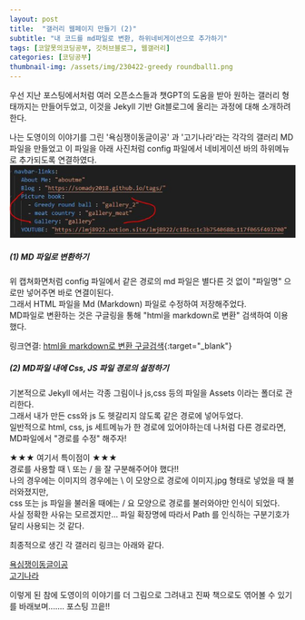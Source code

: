 ```yaml
---
layout: post
title:  "갤러리 웹페이지 만들기 (2)"
subtitle: "내 코드를 md파일로 변환, 하위네비게이션으로 추가하기"
tags: [코알못의코딩공부, 깃허브블로그, 웹갤러리]
categories: [코딩공부]
thumbnail-img: /assets/img/230422-greedy roundball1.png
---
```


우선 지난 포스팅에서처럼 여러 오픈소스들과 챗GPT의 도움을 받아 원하는 갤러리 형태까지는 만들어두었고, 
이것을 Jekyll 기반 Git블로그에 올리는 과정에 대해 소개하려 한다. <br>

나는 도영이의 이야기를 그린 '욕심쟁이동글이공' 과 '고기나라'라는 각각의 갤러리 MD 파일을 만들었고
이 파일을 아래 사진처럼 config 파일에서 네비게이션 바의 하위메뉴로 추가되도록 연결하였다. 
![config](\assets\img\230422_config.JPG) 

##### (1) MD 파일로 변환하기 

위 캡쳐화면처럼 config 파일에서 같은 경로의 md 파일은 별다른 것 없이 "파일명" 으로만 넣어주면 바로 연결이된다.  
그래서 HTML 파일을 Md (Markdown) 파일로 수정하여 저장해주었다. <br>
MD파일로 변환하는 것은 구글링을 통해 "html을 markdown로 변환" 검색하여 이용했다.<br>

링크연결: [html을 markdown로 변환 구글검색](https://www.google.com/search?q=html%EC%9D%84+markdown%EB%A1%9C+%EB%B3%80%ED%99%98&rlz=1C1CHZL_koKR749KR749&oq=html%EC%9D%84+markdown%EB%A1%9C+%EB%B3%80%ED%99%98&aqs=chrome..69i57.15433j0j15&sourceid=chrome&ie=UTF-8){:target="_blank"}


##### (2) MD파일 내에 Css, JS 파일 경로의 설정하기 

기본적으로 Jekyll 에서는 각종 그림이나 js,css 등의 파일을 Assets 이라는 폴더로 관리한다.<br>
그래서 내가 만든 css와 js 도 헷갈리지 않도록 같은 경로에 넣어두었다. <br>
일반적으로 html, css, js 세트메뉴가 한 경로에 있어야하는데 나처럼 다른 경로라면, MD파일에서 "경로를 수정" 해주자! <br>

★★★ 여기서 특이점이 ★★★<br>
경로를 사용할 때  \ 또는 /  을 잘 구분해주어야 했다!!  <br>
나의 경우에는 이미지의 경우에는 \ 이 모양으로 경로에 이미지.jpg 형태로 넣었을 때 불러와졌지만,<br>
css 또는 js 파일을 불러올 때에는 / 요 모양으로 경로를 불러와야만 인식이 되었다. <br>
사실 정확한 사유는 모르겠지만... 파일 확장명에 따라서 Path 를 인식하는 구분기호가 달리 사용되는 것 같다. <br>

최종적으로 생긴 각 갤러리 링크는 아래와 같다. 

<a href="https://somady2018.github.io/gallery_2/" target="_blank"> 욕심쟁이동글이공 </a><br>
<a href="https://somady2018.github.io/gallery_meat/" target="_blank"> 고기나라  </a><br>



이렇게 된 참에 도영이의 이야기를 더 그림으로 그려내고 진짜 책으로도 엮어볼 수 있기를 바래보며....... 포스팅 끄읕!!  <br>


